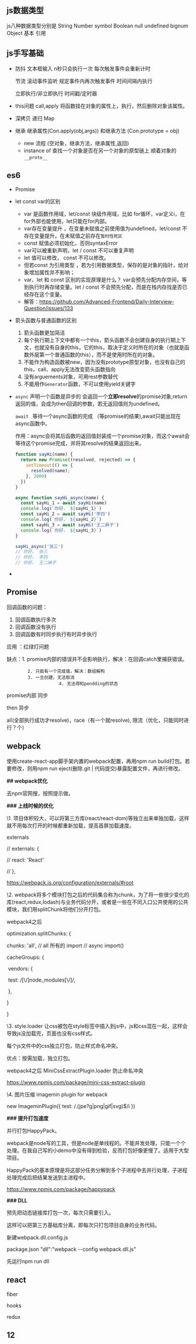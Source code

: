 ## js数据类型

js八种数据类型分别是
String Number symbol Boolean null undefined bignum Object 基本 引用

## js手写基础

- 防抖 文本框输入 n秒只会执行一次 每次触发事件会重新计时
  
  节流 滚动事件监听 规定事件内再次触发事件 时间间隔内执行
     
  
  立即执行/非立即执行   时间戳/定时器
  
- this问题 call,apply  将函数挂在对象的属性上，执行，然后删除对象该属性。

- 深拷贝 递归 Map

- 继承 继承属性(Con.apply(obj,args)) 和继承方法 (Con.prototype = obj)

  - new  流程 (空对象，继承方法，继承属性,返回)
  - instance of 查找一个对象是否在另一个对象的原型链上 顺着对象的`__proto__`

## es6

- Promise

- let const var的区别

    - var 是函数作用域，let/const 块级作用域，比如 for循环，var定义i，在for外部也能使用，let只能在for内部。
    - var存在变量提升 ，在变量未赋值之前使用值为undefined，let/const 不存在变量提升，在未赋值之前存在`暂时性死区`
    - const 赋值必须初始化，否则syntaxError
    - var可以被重新声明，let / const 不可以重复声明
    - let 值可以修改， const 不可以修改。
    - 但若const 为引用类型 ，若为引用数据类型，保存的是对象的指针，给对象增加属性并不影响；
    - var、let 和 const 区别的实现原理是什么？ var会预先分配内存空间，等到执行时再存储变量。let / const 不会预先分配，而是在栈内存找是否已经存在这个变量。
    - 解答：https://github.com/Advanced-Frontend/Daily-Interview-Question/issues/133

- 箭头函数与普通函数的区别

    1.  箭头函数更加简洁
    2. 每个执行期上下文中都有一个this，箭头函数不会创建自身的执行期上下文，也就没有自身的this，它的this，取决于定义时所在的对象（也就是函数外层第一个普通函数的this），而不是使用时所在的对象。
    3.  不能作为构造函数被new，因为没有prototype原型对象，也没有自己的this，call、apply无法改变箭头函数指向
    4. 没有arguements对象，可用rest参数替代
    5. 不能用作`Generator`函数，不可以使用yield关键字

-  `async` 声明一个函数是异步的 会返回一个**立即resolve**的promise对象,return返回的值，会成为then回调的参数，若无返回值则为undefined。

    `await ` 等待一个async函数的完成  （等promise的结果),await只能出现在async函数中。

    作用：async会将其后函数的返回值封装成一个promise对象，而这个await会等待这个promise完成，并将其resolve的结果返回出来。

    ```js
    function sayHi(name) {
      return new Promise((resolved, rejected) => {
        setTimeout(() => {
          resolved(name);
        }, 2000)
      })
    }
    
    async function sayHi_async(name) {
      const sayHi_1 = await sayHi(name)
      console.log(`你好， ${sayHi_1}`)
      const sayHi_2 = await sayHi('李四')
      console.log(`你好， ${sayHi_2}`)
      const sayHi_3 = await sayHi('王二麻子')
      console.log(`你好， ${sayHi_3}`)
    }
    
    sayHi_async('张三')
    // 你好， 张三
    // 你好， 李四
    // 你好， 王二麻子
    ```

    

    

-  





## Promise

回调函数的问题：

1. 回调函数执行多次
2. 回调函数没有执行
3. 回调函数有时同步执行有时异步执行

应用 ：红绿灯问题

缺点：1. promise内部的错误并不会影响执行，解决：在回调catch里捕获错误。

			2. 只能有一个完成值，解决：数组解构
   			3. 一旦创建，无法取消
            			4. 无法得知pendding的状态

promise内部 同步

then 异步 

all(全部执行成功才resolve)，race（有一个就resolve), 限流（优化，只能同时进行？个）

## webpack

使用create-react-app脚手架内置的webpack配置，再用npm run build打包。若要修改，则用npm run eject(删除.git | 代码提交)暴露配置文件，再进行修改。

**## webpack优化**

去npm官网搜，按照提示做。

**### 上线时候的优化**

\1. 项目体积较大，可以将第三方库(react/react-dom)等独立出来单独加载，这样就不用每次打开的时候都重新加载，提高首屏加载速度。

externals

 // externals: {

 //  react: 'React'

 // },

https://webpack.js.org/configuration/externals/#root

\2. webpack将多个模块打包之后的代码集合称为chunk，为了将一些很少变化的库(react,redux,lodash)与业务代码分开，或者是一些在不同入口公共使用的公共模块，我们用splitChunk将他们分开打包。

webpack4之后

optimization.splitChunks: {

   chunks: 'all',  // all 所有的 import // async import() 

   cacheGroups: {

​    vendors: {

​     test: /[\\/]node_modules[\\/]/,

​    },

   }

  }

\3. style.loader 让css被包在style标签中插入到js中，js和css混在一起，这样会导致js没加载完，页面也没有css样式。

每个js文件中的css独立打包，防止样式命名冲突。

优点：按需加载，独立打包。

webpack4之后 MiniCssExtractPlugin.loader 防止命名冲突

https://www.npmjs.com/package/mini-css-extract-plugin

\4. 图片压缩 imagemin plugin for webpack

new ImageminPlugin({ test: /\.(jpe?g|png|gif|svg)$/i })

**### 提升打包速度** 

并行打包HappyPack。 

webpack是node写的工具，但是node是单线程的。不能并发处理，只能一个个处理。在我自己写的小demo中没有得到检验，反而打包好像更慢了。适用于大型项目。

HappyPack的基本原理是将这部分任务分解到多个子进程中去并行处理，子进程处理完成后把结果发送到主进程中。

https://www.npmjs.com/package/happypack



**### DLL**

预先把动态链接库打包一次，每次只需要引入。

这样可以把第三方基础库分离，即每次只打包项目自身的业务代码。

新建webpack.dll.config.js

package.json "dll":"webpack --config webpack.dll.js"

先运行npm run dll



## react

fiber

hooks

redux





## 12

